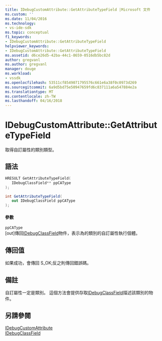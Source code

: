 ```yaml
---
title: IDebugCustomAttribute::GetAttributeTypeField |Microsoft 文件
ms.custom: ''
ms.date: 11/04/2016
ms.technology:
- vs-ide-sdk
ms.topic: conceptual
f1_keywords:
- IDebugCustomAttribute::GetAttributeTypeField
helpviewer_keywords:
- IDebugCustomAttribute::GetAttributeTypeField
ms.assetid: d6ce26d5-42ba-44c1-8659-0516db5bc82d
author: gregvanl
ms.author: gregvanl
manager: douge
ms.workload:
- vssdk
ms.openlocfilehash: 53511cf8549071795576c661e6a38f0c0973d269
ms.sourcegitcommit: 6a9d5bd75e50947659fd6c837111a6a547884e2a
ms.translationtype: MT
ms.contentlocale: zh-TW
ms.lasthandoff: 04/16/2018
---
```

# <a name="idebugcustomattributegetattributetypefield"></a>IDebugCustomAttribute::GetAttributeTypeField
取得自訂屬性的類別類型。  
  
## <a name="syntax"></a>語法  
  
```cpp  
HRESULT GetAttributeTypeField(   
   IDebugClassField** ppCAType  
);  
```  
  
```csharp  
int GetAttributeTypeField(  
   out IDebugClassField ppCAType  
);  
```  
  
#### <a name="parameters"></a>參數  
 `ppCAType`  
 [out]傳回[IDebugClassField](../../../extensibility/debugger/reference/idebugclassfield.md)物件，表示為的類別的自訂屬性執行個體。  
  
## <a name="return-value"></a>傳回值  
 如果成功，會傳回 S_OK;反之則傳回錯誤碼。  
  
## <a name="remarks"></a>備註  
 自訂屬性一定是類別。 這個方法會提供存取[IDebugClassField](../../../extensibility/debugger/reference/idebugclassfield.md)描述該類別的物件。  
  
## <a name="see-also"></a>另請參閱  
 [IDebugCustomAttribute](../../../extensibility/debugger/reference/idebugcustomattribute.md)   
 [IDebugClassField](../../../extensibility/debugger/reference/idebugclassfield.md)
